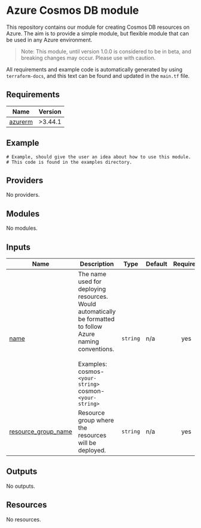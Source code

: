 <!-- BEGIN_TF_DOCS -->
# Azure Cosmos DB module

This repository contains our module for creating Cosmos DB resources on Azure. The aim is to provide a simple module, but flexible module that can be used in any Azure environment.

> Note: This module, until version 1.0.0 is considered to be in beta, and breaking changes may occur. Please use with caution.

All requirements and example code is automatically generated by using `terraform-docs`, and this text can be found and updated in the `main.tf` file.

## Requirements

| Name | Version |
|------|---------|
| <a name="requirement_azurerm"></a> [azurerm](#requirement\_azurerm) | >3.44.1 |

## Example

```hcl
# Example, should give the user an idea about how to use this module.
# This code is found in the examples directory.
```

## Providers

No providers.

## Modules

No modules.

## Inputs

| Name | Description | Type | Default | Required |
|------|-------------|------|---------|:--------:|
| <a name="input_name"></a> [name](#input\_name) | The name used for deploying resources. Would automatically be formatted to follow Azure naming conventions.<br><br>  Examples:<br>  cosmos-`<your-string>`<br>  cosmon-`<your-string>` | `string` | n/a | yes |
| <a name="input_resource_group_name"></a> [resource\_group\_name](#input\_resource\_group\_name) | Resource group where the resources will be deployed. | `string` | n/a | yes |

## Outputs

No outputs.

## Resources

No resources.
<!-- END_TF_DOCS -->